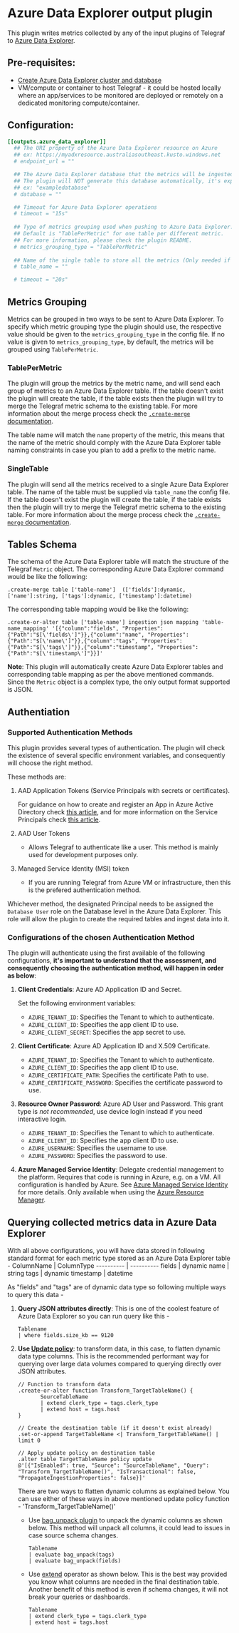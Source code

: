 # Azure Data Explorer output plugin

This plugin writes metrics collected by any of the input plugins of Telegraf to [Azure Data Explorer](https://azure.microsoft.com/en-au/services/data-explorer/). 

## Pre-requisites:
- [Create Azure Data Explorer cluster and database](https://docs.microsoft.com/en-us/azure/data-explorer/create-cluster-database-portal)
- VM/compute or container to host Telegraf - it could be hosted locally where an app/services to be monitored are deployed or remotely on a dedicated monitoring compute/container.


## Configuration:

```toml
[[outputs.azure_data_explorer]]
  ## The URI property of the Azure Data Explorer resource on Azure
  ## ex: https://myadxresource.australiasoutheast.kusto.windows.net
  # endpoint_url = ""

  ## The Azure Data Explorer database that the metrics will be ingested into.
  ## The plugin will NOT generate this database automatically, it's expected that this database already exists before ingestion.
  ## ex: "exampledatabase"
  # database = ""

  ## Timeout for Azure Data Explorer operations
  # timeout = "15s"
  
  ## Type of metrics grouping used when pushing to Azure Data Explorer. 
  ## Default is "TablePerMetric" for one table per different metric. 
  ## For more information, please check the plugin README.
  # metrics_grouping_type = "TablePerMetric"
  
  ## Name of the single table to store all the metrics (Only needed if metrics_grouping_type is "SingleTable").
  # table_name = ""

  # timeout = "20s"

```

## Metrics Grouping

Metrics can be grouped in two ways to be sent to Azure Data Explorer. To specify which metric grouping type the plugin should use, the respective value should be given to the `metrics_grouping_type` in the config file. If no value is given to `metrics_grouping_type`, by default, the metrics will be grouped using `TablePerMetric`.

### TablePerMetric

The plugin will group the metrics by the metric name, and will send each group of metrics to an Azure Data Explorer table. If the table doesn't exist the plugin will create the table, if the table exists then the plugin will try to merge the Telegraf metric schema to the existing table. For more information about the merge process check the [`.create-merge` documentation](https://docs.microsoft.com/en-us/azure/data-explorer/kusto/management/create-merge-table-command).

The table name will match the `name` property of the metric, this means that the name of the metric should comply with the Azure Data Explorer table naming constraints in case you plan to add a prefix to the metric name.


### SingleTable

The plugin will send all the metrics received to a single Azure Data Explorer table. The name of the table must be supplied via `table_name` the config file. If the table doesn't exist the plugin will create the table, if the table exists then the plugin will try to merge the Telegraf metric schema to the existing table. For more information about the merge process check the [`.create-merge` documentation](https://docs.microsoft.com/en-us/azure/data-explorer/kusto/management/create-merge-table-command). 


## Tables Schema

The schema of the Azure Data Explorer table will match the structure of the Telegraf `Metric` object. The corresponding Azure Data Explorer command would be like the following:
```
.create-merge table ['table-name']  (['fields']:dynamic, ['name']:string, ['tags']:dynamic, ['timestamp']:datetime)
```

The corresponding table mapping would be like the following:
```
.create-or-alter table ['table-name'] ingestion json mapping 'table-name_mapping' '[{"column":"fields", "Properties":{"Path":"$[\'fields\']"}},{"column":"name", "Properties":{"Path":"$[\'name\']"}},{"column":"tags", "Properties":{"Path":"$[\'tags\']"}},{"column":"timestamp", "Properties":{"Path":"$[\'timestamp\']"}}]'
```

**Note**: This plugin will automatically create Azure Data Explorer tables and corresponding table mapping as per the above mentioned commands. Since the `Metric` object is a complex type, the only output format supported is JSON.

## Authentiation

### Supported Authentication Methods
This plugin provides several types of authentication. The plugin will check the existence of several specific environment variables, and consequently will choose the right method. 

These methods are:


1. AAD Application Tokens (Service Principals with secrets or certificates).

    For guidance on how to create and register an App in Azure Active Directory check [this article](https://docs.microsoft.com/en-us/azure/active-directory/develop/quickstart-register-app#register-an-application), and for more information on the Service Principals check [this article](https://docs.microsoft.com/en-us/azure/active-directory/develop/app-objects-and-service-principals).


2. AAD User Tokens 
    - Allows Telegraf to authenticate like a user. This method is mainly used 
      for development purposes only.

3. Managed Service Identity (MSI) token
    - If you are running Telegraf from Azure VM or infrastructure, then this is the prefered authentication method. 

[principal]: https://docs.microsoft.com/en-us/azure/active-directory/develop/active-directory-application-objects

Whichever method, the designated Principal needs to be assigned the `Database User` role on the Database level in the Azure Data Explorer. This role will allow the plugin to create the required tables and ingest data into it.

### Configurations of the chosen Authentication Method 

The plugin will authenticate using the first available of the
following configurations, **it's important to understand that the assessment, and consequently choosing the authentication method, will happen in order as below**:

1. **Client Credentials**: Azure AD Application ID and Secret.

    Set the following environment variables:

    - `AZURE_TENANT_ID`: Specifies the Tenant to which to authenticate.
    - `AZURE_CLIENT_ID`: Specifies the app client ID to use.
    - `AZURE_CLIENT_SECRET`: Specifies the app secret to use.

2. **Client Certificate**: Azure AD Application ID and X.509 Certificate.

    - `AZURE_TENANT_ID`: Specifies the Tenant to which to authenticate.
    - `AZURE_CLIENT_ID`: Specifies the app client ID to use.
    - `AZURE_CERTIFICATE_PATH`: Specifies the certificate Path to use.
    - `AZURE_CERTIFICATE_PASSWORD`: Specifies the certificate password to use.

3. **Resource Owner Password**: Azure AD User and Password. This grant type is
   *not recommended*, use device login instead if you need interactive login.

    - `AZURE_TENANT_ID`: Specifies the Tenant to which to authenticate.
    - `AZURE_CLIENT_ID`: Specifies the app client ID to use.
    - `AZURE_USERNAME`: Specifies the username to use.
    - `AZURE_PASSWORD`: Specifies the password to use.

4. **Azure Managed Service Identity**: Delegate credential management to the
   platform. Requires that code is running in Azure, e.g. on a VM. All
   configuration is handled by Azure. See [Azure Managed Service Identity][msi]
   for more details. Only available when using the [Azure Resource Manager][arm].

[msi]: https://docs.microsoft.com/en-us/azure/active-directory/msi-overview
[arm]: https://docs.microsoft.com/en-us/azure/azure-resource-manager/resource-group-overview


## Querying collected metrics data in Azure Data Explorer
With all above configurations, you will have data stored in following standard format for each metric type stored as an Azure Data Explorer table -
ColumnName | ColumnType
---------- | ----------
fields	|	dynamic
name	|	string
tags	|	dynamic
timestamp	|	datetime

As "fields" and "tags" are of dynamic data type so following multiple ways to query this data -
1. **Query JSON attributes directly**: This is one of the coolest feature of Azure Data Explorer so you can run query like this -
   ```
   Tablename
   | where fields.size_kb == 9120
   ```
2. **Use [Update policy](https://docs.microsoft.com/en-us/azure/data-explorer/kusto/management/updatepolicy)**: to transform data, in this case, to flatten dynamic data type columns. This is the recommended performant way for querying over large data volumes compared to querying directly over JSON attributes. 
      ```
      // Function to transform data
      .create-or-alter function Transform_TargetTableName() {
             SourceTableName 
             | extend clerk_type = tags.clerk_type
             | extend host = tags.host
      } 

      // Create the destination table (if it doesn't exist already)
      .set-or-append TargetTableName <| Transform_TargetTableName() | limit 0

      // Apply update policy on destination table
      .alter table TargetTableName policy update
      @'[{"IsEnabled": true, "Source": "SourceTableName", "Query": "Transform_TargetTableName()", "IsTransactional": false, "PropagateIngestionProperties": false}]'

      ```
      There are two ways to flatten dynamic columns as explained below. You can use either of these ways in above mentioned update policy function - 'Transform_TargetTableName()'
    - Use [bag_unpack plugin](https://docs.microsoft.com/en-us/azure/data-explorer/kusto/query/bag-unpackplugin) to unpack the dynamic columns as shown below. This method will unpack all columns, it could lead to issues in case source schema changes.
       ```
       Tablename
       | evaluate bag_unpack(tags)
       | evaluate bag_unpack(fields)
       ```
    
    - Use [extend](https://docs.microsoft.com/en-us/azure/data-explorer/kusto/query/extendoperator) operator as shown below. This is the best way provided you know what columns are needed in the final destination table. Another benefit of this method is even if schema changes, it will not break your queries or dashboards.
       ```
       Tablename
       | extend clerk_type = tags.clerk_type
       | extend host = tags.host
       ```

